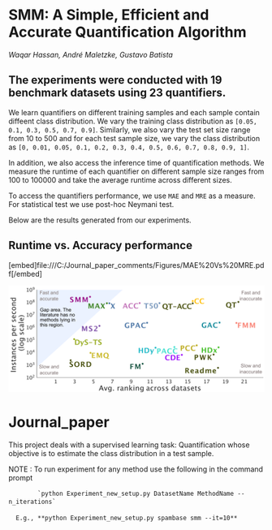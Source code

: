 # SMM: A Simple, Efficient and Accurate Quantification Algorithm
*Waqar Hassan, André Maletzke,  Gustavo Batista*

## The experiments were conducted with 19 benchmark datasets using 23 quantifiers.
We learn quantifiers on different training samples and each sample contain diffeent class distribution. We vary the training class distribution as `[0.05, 0.1, 0.3, 0.5, 0.7, 0.9]`. Similarly, we also vary the test set size range from 10 to 500 and for each test sample size, we vary the class distribution as `[0, 0.01, 0.05, 0.1, 0.2, 0.3, 0.4, 0.5, 0.6, 0.7, 0.8, 0.9, 1]`.

In addition, we also access the inference time of quantification methods. We measure the runtime of each quantifier on different sample size ranges from 100 to 100000 and take the average runtime across different sizes.

To access the quantifiers performance, we use `MAE` and `MRE` as a measure. For statistical test we use post-hoc Neymani test.

Below are the results generated from our experiments.

## Runtime vs. Accuracy performance
[embed]file:///C:/Journal_paper_comments/Figures/MAE%20Vs%20MRE.pdf[/embed]
<div>
<p align= "center">
      <img src = "Figures/Fig_instXrank.pdf" title = "A time and accuracy plot">
</p>
</div>

# Journal_paper
This project deals with a supervised learning task: Quantification whose objective is to estimate the class distribution in a test sample.

NOTE : To run experiment for any method use the following in the command prompt

            `python Experiment_new_setup.py DatasetName MethodName --n_iterations`
            
      E.g., **python Experiment_new_setup.py spambase smm --it=10**
